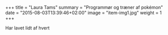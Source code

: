 +++
title = "Laura Tams"
summary = "Programmør og træner af pokémon"
date = "2015-08-03T13:39:46+02:00"
image = "item-img1.jpg"
weight = 1
+++

Har lavet lidt af hvert
